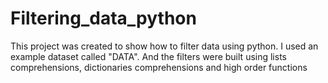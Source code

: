 # Filtering_data_python
This project was created to show how to filter data using python.
I used an example dataset called "DATA". And the filters were built using lists comprehensions, dictionaries comprehensions and high order functions
